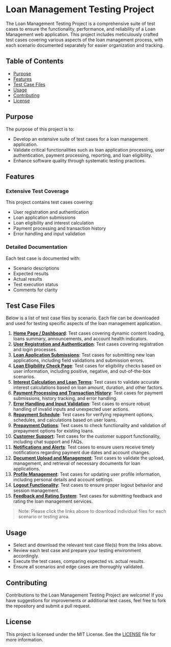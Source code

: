 # Loan Management Testing Project

The Loan Management Testing Project is a comprehensive suite of test cases to ensure the functionality, performance, and reliability of a Loan Management web application. This project includes meticulously crafted test cases covering various aspects of the loan management process, with each scenario documented separately for easier organization and tracking.

## Table of Contents
- [Purpose](#purpose)
- [Features](#features)
- [Test Case Files](#test-case-files)
- [Usage](#usage)
- [Contributing](#contributing)
- [License](#license)

## Purpose
The purpose of this project is to:

- Develop an extensive suite of test cases for a loan management application.
- Validate critical functionalities such as loan application processing, user authentication, payment processing, reporting, and loan eligibility.
- Enhance software quality through systematic testing practices.

## Features
### Extensive Test Coverage
This project contains test cases covering:

- User registration and authentication
- Loan application submissions
- Loan eligibility and interest calculation
- Payment processing and transaction history
- Error handling and input validation

### Detailed Documentation
Each test case is documented with:

- Scenario descriptions
- Expected results
- Actual results
- Test execution status
- Comments for clarity

## Test Case Files
Below is a list of test case files by scenario. Each file can be downloaded and used for testing specific aspects of the loan management application.

1. **[Home Page / Dashboard](HomePage.csv)**: Test cases covering dynamic content loading, loans summary, announcements, and account health indicators.
2. **[User Registration and Authentication](RegistrationAuthorization.csv)**: Test cases covering registration and login processes.
3. **[Loan Application Submissions](ApplicationSubmissions.csv)**: Test cases for submitting new loan applications, including field validations and submission errors.
4. **[Loan Eligibility Check Page](EligibilityCheck.csv)**: Test cases for eligibility checks based on user information, including positive, negative, and out-of-the-box scenarios.
5. **[Interest Calculation and Loan Terms](#)**: Test cases to validate accurate interest calculations based on loan amount, duration, and other factors.
6. **[Payment Processing and Transaction History](#)**: Test cases for payment submissions, history tracking, and error handling.
7. **[Error Handling and Input Validation](#)**: Test cases to ensure robust handling of invalid inputs and unexpected user actions.
8. **[Repayment Schedule](#)**: Test cases for verifying repayment options, schedules, and calculations based on user loans.
9. **[Prepayment Options](#)**: Test cases to check functionality and validation of prepayment options for existing loans.
10. **[Customer Support](#)**: Test cases for the customer support functionality, including chat support and FAQs.
11. **[Notifications and Alerts](#)**: Test cases to ensure users receive timely notifications regarding payment due dates and account changes.
12. **[Document Upload and Management](#)**: Test cases to validate the upload, management, and retrieval of necessary documents for loan applications.
13. **[Profile Management](#)**: Test cases for updating user profile information, including personal details and account settings.
14. **[Logout Functionality](#)**: Test cases to ensure proper logout behavior and session management.
15. **[Feedback and Rating System](#)**: Test cases for submitting feedback and rating the loan management services.

> Note: Please click the links above to download individual files for each scenario or testing area.

## Usage
- Select and download the relevant test case file(s) from the links above.
- Review each test case and prepare your testing environment accordingly.
- Execute the test cases, comparing expected vs. actual results.
- Ensure all scenarios and edge cases are thoroughly validated.

## Contributing
Contributions to the Loan Management Testing Project are welcome! If you have suggestions for improvements or additional test cases, feel free to fork the repository and submit a pull request.

## License
This project is licensed under the MIT License. See the [LICENSE](#) file for more information.
